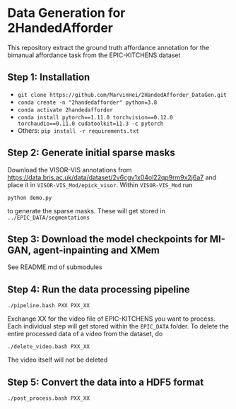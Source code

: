 # Data Generation for 2HandedAfforder
This repository extract the ground truth affordance annotation for the bimanual affordance task from the EPIC-KITCHENS dataset

## Step 1: Installation
* `git clone https://github.com/MarvinHei/2HandedAfforder_DataGen.git`
* `conda create -n "2handedafforder" python=3.8`
* `conda activate 2handedafforder`
* `conda install pytorch==1.11.0 torchvision==0.12.0 torchaudio==0.11.0 cudatoolkit=11.3 -c pytorch`
* Others: `pip install -r requirements.txt`

## Step 2: Generate initial sparse masks
Download the VISOR-VIS annotations from https://data.bris.ac.uk/data/dataset/2v6cgv1x04ol22qp9rm9x2j6a7 and place it in `VISOR-VIS_Mod/epick_visor`.
Within `VISOR-VIS_Mod` run
```
python demo.py
```
to generate the sparse masks. These will get stored in `../EPIC_DATA/segmentations`

## Step 3: Download the model checkpoints for MI-GAN, agent-inpainting and XMem

See README.md of submodules

## Step 4: Run the data processing pipeline
```
./pipeline.bash PXX PXX_XX
```
Exchange XX for the video file of EPIC-KITCHENS you want to process. Each individual step will get stored within the `EPIC_DATA` folder.
To delete the entire processed data of a video from the dataset, do
```
./delete_video.bash PXX_XX
```
The video itself will not be deleted

## Step 5: Convert the data into a HDF5 format
```
./post_process.bash PXX_XX
```